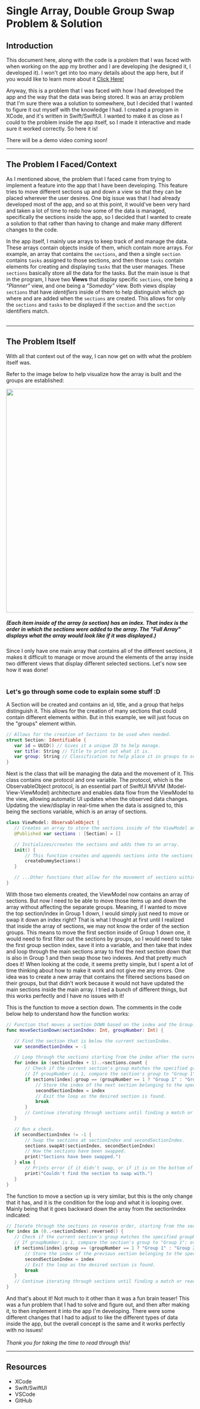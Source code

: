 # Single Array, Double Group Swap Problem & Solution

## Introduction
<!-- Add the link to the page where I am showing off the ADDO app -->
This document here, along with the code is a problem that I was faced with when working on the app my brother and I are developing (he designed it, I developed it). I won't get into too many details about the app here, but if you would like to learn more about it [Click Here!](https://hyrumparamore.github.io/ADDO-Demo.github.io/index.html)

Anyway, this is a problem that I was faced with how I had developed the app and the way that the data was being stored. It was an array problem that I'm sure there was a solution to somewhere, but I decided that I wanted to figure it out myself with the knowledge I had. I created a program in XCode, and it's written in Swift/SwiftUI. I wanted to make it as close as I could to the problem inside the app itself, so I made it interactive and made sure it worked correctly. So here it is!

There will be a demo video coming soon!
<!-- If you want to see how the program works, I created a short video going over it below: -->

<!-- Add the video link (also create the video to actually add) -->

<!-- * ### [Watch the Demo Video Here!](linkGoesHere) <br> </br>-->


---

## The Problem I Faced/Context
As I mentioned above, the problem that I faced came from trying to implement a feature into the app that I have been developing. This feature tries to move different sections up and down a view so that they can be placed wherever the user desires. One big issue was that I had already developed most of the app, and so at this point, it would've been very hard and taken a lot of time to redo how some of the data is managed, specifically the sections inside the app, so I decided that I wanted to create a solution to that rather than having to change and make many different changes to the code.

In the app itself, I mainly use arrays to keep track of and manage the data. These arrays contain objects inside of them, which contain more arrays. For example, an array that contains the `sections`, and then a single `section` contains `tasks` assigned to those sections, and then those `tasks` contain elements for creating and displaying `tasks` that the user manages. These `sections` basically store all the data for the tasks. But the main issue is that in the program, I have two **Views** that display specific `sections`, one being a *"Planner"* view, and one being a *"Someday"* view. Both views display `sections` that have *identifiers* inside of them to help distinguish which go where and are added when the `sections` are created. This allows for only the `sections` and `tasks` to be displayed if the `section` and the `section` identifiers match.
<br> </br>

---

## The Problem Itself
With all that context out of the way, I can now get on with what the problem itself was.

<!-- Diagram Image Here -->
Refer to the image below to help visualize how the array is built and the groups are established:
<p align="center">
  <img src="Images/DoubleGroupArraySwapDiagram.png" height="600" width="auto" />
</p>

##### *(Each item inside of the array (a section) has an index. That index is the order in which the sections were added to the array. The "Full Array" displays what the array would look like if it was displayed.)*

Since I only have one main array that contains all of the different sections, it makes it difficult to manage or move around the elements of the array inside two different views that display different selected sections. Let's now see how it was done!
<br> </br>

### **Let's go through some code to explain some stuff :D**

A Section will be created and contains an id, title, and a group that helps distinguish it. This allows for the creation of many sections that could contain different elements within. But in this example, we will just focus on the "groups" element within.
```swift
// Allows for the creation of Sections to be used when needed.
struct Section: Identifiable {
   var id = UUID() // Gives it a unique ID to help manage.
   var title: String // Title to print out what it is.
   var group: String // Classification to help place it in groups to sort/filter.
}
```

Next is the class that will be managing the data and the movement of it. This class contains one protocol and one variable. The protocol, which is the ObservableObject protocol, is an essential part of SwiftUI MVVM (Model-View-ViewModel) architecture and enables data flow from the ViewModel to the view, allowing automatic UI updates when the observed data changes. Updating the view/display in real-time when the data is assigned to, this being the sections variable, which is an array of sections.
```swift
class ViewModel: ObservableObject {
   // Creates an array to store the sections inside of the ViewModel and allows it to be used elsewhere.
   @Published var sections : [Section] = []

   // Initializes/creates the sections and adds them to an array.
   init() {
       // This function creates and appends sections into the sections array (Creates 10 sections).
       createDummySections()
   }

   // ...Other functions that allow for the movement of sections within the section groups...
}
```

With those two elements created, the ViewModel now contains an array of sections. But now I need to be able to move those items up and down the array without affecting the separate groups. Meaning, if I wanted to move the top section/index in Group 1 down, I would simply just need to move or swap it down an index right? That is what I thought at first until I realized that inside the array of sections, we may not know the order of the section groups. This means to move the first section inside of Group 1 down one, it would need to first filter out the sections by groups, so I would need to take the first group section index, save it into a variable, and then take that index and loop through the main sections array to find the next section down that is also in Group 1 and then swap those two indexes. And that pretty much does it! When looking at the code, it seems pretty simple, but I spent a lot of time thinking about how to make it work and not give me any errors. One idea was to create a new array that contains the filtered sections based on their groups, but that didn't work because it would not have updated the main sections inside the main array. I tried a bunch of different things, but this works perfectly and I have no issues with it!


This is the function to move a section down. The comments in the code below help to understand how the function works:
```swift
// Function that moves a section DOWN based on the index and the Group.
func moveSectionDown(sectionIndex: Int, groupNumber: Int) {

   // Find the section that is below the current sectionIndex.
   var secondSectionIndex = -1

   // Loop through the sections starting from the index after the current sectionIndex.
   for index in (sectionIndex + 1)..<sections.count {
       // Check if the current section's group matches the specified groupNumber.
       // If groupNumber is 1, compare the section's group to "Group 1"; otherwise, compare it to "Group 2".
       if sections[index].group == (groupNumber == 1 ? "Group 1" : "Group 2") {
           // Store the index of the next section belonging to the specified group.
           secondSectionIndex = index
           // Exit the loop as the desired section is found.
           break
       }
       // Continue iterating through sections until finding a match or reaching the end.
   }

   // Run a check.
   if secondSectionIndex != -1 {
       // Swap the sections at sectionIndex and secondSectionIndex.
       sections.swapAt(sectionIndex, secondSectionIndex)
       // Now the sections have been swapped.
       print("Sections have been swapped.")
   } else {
       // Prints error if it didn't swap, or if it is on the bottom of the array.
       print("Couldn't find the section to swap with.")
   }
}
```

The function to move a section up is very similar, but this is the only change that it has, and it is the condition for the loop and what it is looping over. Mainly being that it goes backward down the array from the sectionIndex indicated:
```swift
// Iterate through the sections in reverse order, starting from the section just before the current sectionIndex.
for index in (0..<sectionIndex).reversed() {
   // Check if the current section's group matches the specified groupNumber.
   // If groupNumber is 1, compare the section's group to "Group 1"; otherwise, compare it to "Group 2".
   if sections[index].group == (groupNumber == 1 ? "Group 1" : "Group 2") {
       // Store the index of the previous section belonging to the specified group.
       secondSectionIndex = index
       // Exit the loop as the desired section is found.
       break
   }
   // Continue iterating through sections until finding a match or reaching the beginning.
}
```

And that's about it! Not much to it other than it was a fun brain teaser! This was a fun problem that I had to solve and figure out, and then after making it, to then implement it into the app I'm developing. There were some different changes that I had to adjust to like the different types of data inside the app, but the overall concept is the same and it works perfectly with no issues!
<br> </br>
*Thank you for taking the time to read through this!*

---

## Resources
* XCode
* Swift/SwiftUI
* VSCode
* GitHub

